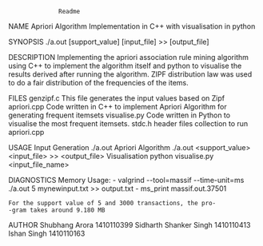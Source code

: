                   Readme 


NAME
    Apriori Algorithm Implementation in C++ with visualisation in
    python

SYNOPSIS
    ./a.out [support_value] [input_file] >> [output_file]

DESCRIPTION
     Implementing the apriori association rule mining algorithm 
     using C++ to implement the algorithm itself and python to 
     visualise the results derived after running the algorithm. 
     ZIPF distribution law was used to do a fair distribution 
     of the frequencies of the items. 

FILES
     genzipf.c
          This file generates the input values based on Zipf 
     apriori.cpp
          Code written in C++ to implement Apriori Algorithm for 
          generating frequent itemsets
     visualise.py
          Code written in Python to visualise the most frequent
          itemsets.
     stdc.h
          header files collection to run apriori.cpp
          
USAGE
     Input Generation
          ./a.out
     Apriori Algorithm
          ./a.out <support_value> <input_file> >> <output_file>
     Visualisation
           python visualise.py <input_file_name>

DIAGNOSTICS
     Memory Usage:
	- valgrind --tool=massif --time-unit=ms ./a.out 5 
	  mynewinput.txt >> output.txt
	- ms_print massif.out.37501
	
	For the support value of 5 and 3000 transactions, the pro-
	-gram takes around 9.180 MB


AUTHOR
   Shubhang Arora 1410110399
   Sidharth Shanker Singh 1410110413
   Ishan Singh 1410110163 



